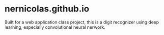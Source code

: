 # nernicolas.github.io

Built for a web application class project, this is a digit recognizer using deep learning, especially convolutional neural nerwork.
